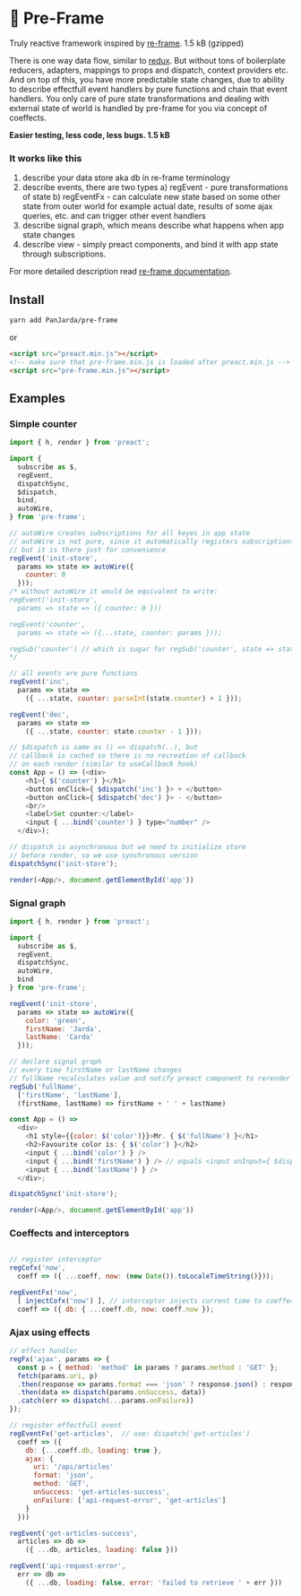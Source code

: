 # 🔄 Pre-Frame
Truly reactive framework inspired by [re-frame](https://github.com/day8/re-frame).
1.5 kB (gzipped)

There is one way data flow, similar to [redux](https://redux.js.org/). But without tons of boilerplate reducers,
adapters, mappings to props and dispatch, context providers etc.
And on top of this, you have more predictable state changes, due to ability to describe
effectfull event handlers by pure functions and chain that event handlers.
You only care of pure state transformations and dealing with
external state of world is handled by pre-frame for you via concept of coeffects.

**Easier testing, less code, less bugs. 1.5 kB**

### It works like this
1. describe your data store aka db in re-frame terminology
2. describe events, there are two types
  a) regEvent - pure transformations of state
  b) regEventFx - can calculate new state based on some other state from outer world
      for example actual date, results of some ajax queries, etc. and can trigger other
       event handlers
3. describe signal graph, which means describe what happens when app state changes
4. describe view - simply preact components, and bind it with app state through
  subscriptions.
  
For more detailed description read [re-frame documentation](http://day8.github.io/re-frame/re-frame/).
## Install
```sh
yarn add PanJarda/pre-frame
```
or
```html
<script src="preact.min.js"></script>
<!-- make sure that pre-frame.min.js is loaded after preact.min.js -->
<script src="pre-frame.min.js"></script>
```
## Examples
### Simple counter
```js
import { h, render } from 'preact';

import {
  subscribe as $,
  regEvent,
  dispatchSync,
  $dispatch,
  bind,
  autoWire,
} from 'pre-frame';

// autoWire creates subscriptions for all keyes in app state
// autoWire is not pure, since it automatically registers subscriptions and eventhandlers
// but it is there just for convenience
regEvent('init-store',
  params => state => autoWire({
    counter: 0
  }));
/* without autoWire it would be equivalent to write:
regEvent('init-store',
  params => state => ({ counter: 0 }))

regEvent('counter',
  params => state => ({...state, counter: params }));

regSub('counter') // which is sugar for regSub('counter', state => state.counter)
*/

// all events are pure functions
regEvent('inc',
  params => state =>
    ({ ...state, counter: parseInt(state.counter) + 1 }));

regEvent('dec',
  params => state =>
    ({ ...state, counter: state.counter - 1 }));

// $dispatch is same as () => dispatch(..), but
// callback is cached so there is no recreation of callback
// on each render (similar to useCallback hook)
const App = () => (<div>
    <h1>{ $('counter') }</h1>
    <button onClick={ $dispatch('inc') }> + </button>
    <button onClick={ $dispatch('dec') }> - </button>
    <br/>
    <label>Set counter:</label>
    <input { ...bind('counter') } type="number" />
  </div>);

// dispatch is asynchronous but we need to initialize store
// before render, so we use synchronous version
dispatchSync('init-store');

render(<App/>, document.getElementById('app'))
```
### Signal graph
```js
import { h, render } from 'preact';

import {
  subscribe as $,
  regEvent,
  dispatchSync,
  autoWire,
  bind
} from 'pre-frame';

regEvent('init-store',
  params => state => autoWire({
    color: 'green',
    firstName: 'Jarda',
    lastName: 'Carda'
  }));

// declare signal graph
// every time firstName or lastName changes
// fullName recalculates value and notify preact component to rerender
regSub('fullName',
  ['firstName', 'lastName'],
  (firstName, lastName) => firstName + ' ' + lastName)

const App = () =>
  <div>
    <h1 style={{color: $('color')}}>Mr. { $('fullName') }</h1>
    <h2>Favourite color is: { $('color') }</h2>
    <input { ...bind('color') } />
    <input { ...bind('firstName') } /> // equals <input onInput={ $dispatch('firstName') } value={ $('firstName') }/>
    <input { ...bind('lastName') } />
  </div>;

dispatchSync('init-store');

render(<App/>, document.getElementById('app'))
```
### Coeffects and interceptors
```js

// register interceptor
regCofx('now',
  coeff => ({ ...coeff, now: (new Date()).toLocaleTimeString()}));

regEventFx('now',
  [ injectCofx('now') ], // interceptor injects current time to coeffect
  coeff => ({ db: { ...coeff.db, now: coeff.now });
```

### Ajax using effects
```js
// effect handler
regFx('ajax', params => {
  const p = { method: 'method' in params ? params.method : 'GET' };
  fetch(params.uri, p)
  .then(response => params.format === 'json' ? response.json() : response.text())
  .then(data => dispatch(params.onSuccess, data))
  .catch(err => dispatch(...params.onFailure))
});

// register effectfull event
regEventFx('get-articles',  // use: dispatch('get-articles')
  coeff => ({
    db: {...coeff.db, loading: true },
    ajax: {
      uri: '/api/articles'
      format: 'json',
      method: 'GET',
      onSuccess: 'get-articles-success',
      onFailure: ['api-request-error', 'get-articles']
    }
  }))

regEvent('get-articles-success',
  articles => db =>
    ({ ...db, articles, loading: false }))

regEvent('api-request-error',
  err => db =>
    ({ ...db, loading: false, error: 'failed to retrieve ' + err }))
```
